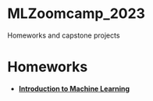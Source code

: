 # MLZoomcamp_2023
Homeworks and capstone projects
# Homeworks
+ [**Introduction to Machine Learning**](https://github.com/SyedT1/MLZoomcamp_2023/blob/main/homeworks/hw_1.ipynb)
